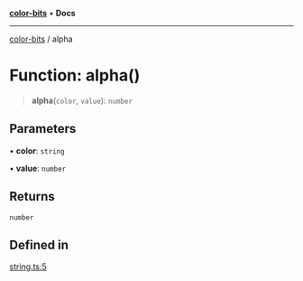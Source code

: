 [**color-bits**](../README.md) • **Docs**

***

[color-bits](../README.md) / alpha

# Function: alpha()

> **alpha**(`color`, `value`): `number`

## Parameters

• **color**: `string`

• **value**: `number`

## Returns

`number`

## Defined in

[string.ts:5](https://github.com/romgrk/color-bits/blob/6c428e1ab4b8b76244d3d1d4aa96dd5b4309b135/src/string.ts#L5)

